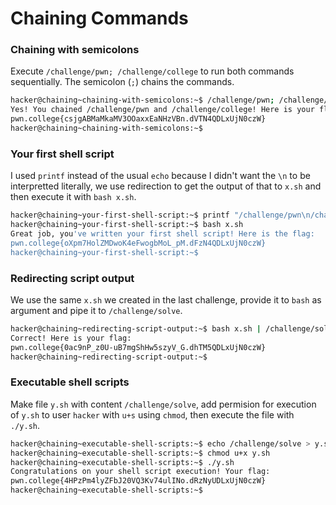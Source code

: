 # Chaining Commands

### Chaining with semicolons
Execute `/challenge/pwn; /challenge/college` to run both commands sequentially. The semicolon (`;`) chains the commands.
```bash
hacker@chaining~chaining-with-semicolons:~$ /challenge/pwn; /challenge/college
Yes! You chained /challenge/pwn and /challenge/college! Here is your flag:
pwn.college{csjgABMaMkaMV3OOaxxEaNHzVBn.dVTN4QDLxUjN0czW}
hacker@chaining~chaining-with-semicolons:~$ 
```

### Your first shell script
I used `printf` instead of the usual `echo` because I didn't want the `\n` to be interpretted literally, we use redirection to get the output of that to `x.sh` and then execute it with `bash x.sh`.
```bash
hacker@chaining~your-first-shell-script:~$ printf "/challenge/pwn\n/challenge/college" > x.sh
hacker@chaining~your-first-shell-script:~$ bash x.sh
Great job, you've written your first shell script! Here is the flag:
pwn.college{oXpm7HolZMDwoK4eFwogbMoL_pM.dFzN4QDLxUjN0czW}
hacker@chaining~your-first-shell-script:~$ 
```

### Redirecting script output
We use the same `x.sh` we created in the last challenge, provide it to `bash` as argument and pipe it to `/challenge/solve`.
```bash
hacker@chaining~redirecting-script-output:~$ bash x.sh | /challenge/solve
Correct! Here is your flag:
pwn.college{0ac9nP_z0U-uB7mgShHw5szyV_G.dhTM5QDLxUjN0czW}
hacker@chaining~redirecting-script-output:~$ 
```

### Executable shell scripts
Make file `y.sh` with content `/challenge/solve`, add permision for execution of `y.sh` to user `hacker` with `u+s` using `chmod`, then execute the file with `./y.sh`.
```bash
hacker@chaining~executable-shell-scripts:~$ echo /challenge/solve > y.sh
hacker@chaining~executable-shell-scripts:~$ chmod u+x y.sh
hacker@chaining~executable-shell-scripts:~$ ./y.sh
Congratulations on your shell script execution! Your flag:
pwn.college{4HPzPm4lyZFbJ20VQ3Kv74ulINo.dRzNyUDLxUjN0czW}
hacker@chaining~executable-shell-scripts:~$ 
```
